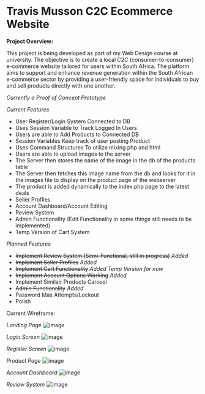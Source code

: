 # Travis Musson C2C Ecommerce Website

**Project Overview:**

This project is being developed as part of my Web Design course at university. The objective is to create a local C2C (consumer-to-consumer) e-commerce website tailored for users within South Africa. The platform aims to support and enhance revenue generation within the South African e-commerce sector by providing a user-friendly space for individuals to buy and sell products directly with one another.

*Currently a Proof of Concept Prototype*

*Current Features*
- User Register/Login System Connected to DB
- Uses Session Variable to Track Logged In Users
- Users are able to Add Products to Connected DB
- Session Variables Keep track of user posting Product
- Uses Command Structures To utilize mixing php and html
- Users are able to upload images to the server
- The Server then stores the name of the image in the db of the products table
- The Server then fetches this image name from the db and looks for it in the images file to display on the product page of the webserver
- The product is added dynamically to the index.php page to the latest deals
- Seller Profiles
- Account Dashboard/Account Editing
- Review System
- Admin Functionality (Edit Functionality in some things still needs to be implemented)
- Temp Version of Cart System

*Planned Features*
- ~~Implement Review System (Semi-Functional, still in progress)~~  *Added*
- ~~Implement Seller Profiles~~   *Added*
- ~~Implement Cart Functionality~~ *Added Temp Version for now*
- ~~Implement Account Options Working~~    *Added*
- Implement Similair Products Carosel
- ~~Admin Functionality~~  *Added*
- Password Max Attempts/Lockout
- Polish

Current Wireframe:

*Landing Page*
![image](https://github.com/user-attachments/assets/c46dd3b6-d59c-4c90-a8f1-3c552636dfb6)

*Login Screen*
![image](https://github.com/user-attachments/assets/24a79d27-4d07-4695-9af8-0e38a712a3c9)

*Register Screen*
![image](https://github.com/user-attachments/assets/cd3d004d-106f-4559-8e6d-562f1a3c016a)

*Product Page*
![image](https://github.com/user-attachments/assets/ebc650f8-3504-46dd-aa75-e24d168d0566)

*Account Dashboard*
![image](https://github.com/user-attachments/assets/ed04cb3a-3138-4ceb-aa48-0f9bf3735e24)

*Review System*
![image](https://github.com/user-attachments/assets/565be38d-6102-43e8-8204-b577200525bf)


